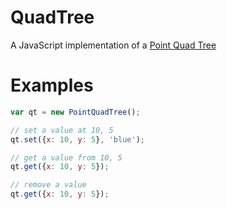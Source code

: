 # QuadTree

A JavaScript implementation of a [Point Quad Tree](http://en.wikipedia.org/wiki/Quadtree)

# Examples

```javascript
var qt = new PointQuadTree();

// set a value at 10, 5
qt.set({x: 10, y: 5}, 'blue');

// get a value from 10, 5
qt.get({x: 10, y: 5});

// remove a value
qt.get({x: 10, y: 5});
```
